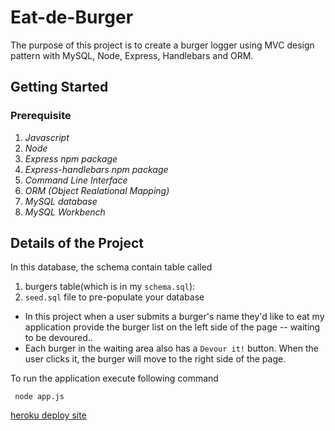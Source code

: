 # Eat-de-Burger

 The purpose of this project is to create a burger logger using MVC design pattern with MySQL, Node, Express, Handlebars and ORM.


## Getting Started

### Prerequisite

1. *Javascript*
2. *Node*
3.  *Express npm package*
4. *Express-handlebars npm package*
5. *Command Line Interface*
6. *ORM (Object Realational Mapping)*
7. *MySQL database*
8. *MySQL Workbench*


## Details of the Project

In this database, the schema contain table called
1. burgers table(which is in my `schema.sql`):
2. `seed.sql` file to pre-populate your database

* In this project when a user submits a burger's name they'd like to eat my application provide the burger list on the left side of the page -- waiting to be devoured..
* Each burger in the waiting area also has a `Devour it!` button. When the user clicks it, the burger will move to the right side of the page.
  
To run the application execute following command 
```
 node app.js
```


[heroku deploy site](https://eat-da-burgers-now.herokuapp.com/)